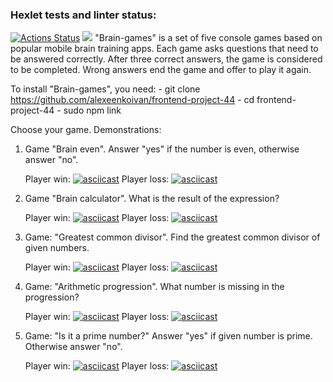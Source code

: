 ### Hexlet tests and linter status:
[![Actions Status](https://github.com/alexeenkoivan/frontend-project-44/workflows/hexlet-check/badge.svg)](https://github.com/alexeenkoivan/frontend-project-44/actions)
<a href="https://codeclimate.com/github/alexeenkoivan/frontend-project-44/maintainability"><img src="https://api.codeclimate.com/v1/badges/1bc2385f513fe0c7aca3/maintainability" /></a>
"Brain-games" is a set of five console games based on popular mobile brain training apps. Each game asks questions that need to be answered correctly. After three correct answers, the game is considered to be completed. Wrong answers end the game and offer to play it again.

To install "Brain-games", you need:
    - git clone https://github.com/alexeenkoivan/frontend-project-44
    - cd frontend-project-44
    - sudo npm link

Choose your game. Demonstrations:
1. Game "Brain even". Answer "yes" if the number is even, otherwise answer "no".

    Player win:
[![asciicast](https://asciinema.org/a/BGedOF4ojYf5o9dUBUeK3O0pn.svg)](https://asciinema.org/a/BGedOF4ojYf5o9dUBUeK3O0pn)
    Player loss:
[![asciicast](https://asciinema.org/a/tIs29608ypBTFyHh4wAZNdX0t.svg)](https://asciinema.org/a/tIs29608ypBTFyHh4wAZNdX0t)

2. Game "Brain calculator". What is the result of the expression?

    Player win:
[![asciicast](https://asciinema.org/a/oAK5uylwHtzu6qRIjw8ZadDVI.svg)](https://asciinema.org/a/oAK5uylwHtzu6qRIjw8ZadDVI)
    Player loss:
[![asciicast](https://asciinema.org/a/nrnRSoVsNJoOLxDac4bgrYYe5.svg)](https://asciinema.org/a/nrnRSoVsNJoOLxDac4bgrYYe5)

3. Game: "Greatest common divisor". Find the greatest common divisor of given numbers.

    Player win:
[![asciicast](https://asciinema.org/a/1BAHEucDe3WmMSWz0zXSH0on2.svg)](https://asciinema.org/a/1BAHEucDe3WmMSWz0zXSH0on2)
    Player loss:
[![asciicast](https://asciinema.org/a/mtjbPXQurzSMdPpD3G9x6ptAQ.svg)](https://asciinema.org/a/mtjbPXQurzSMdPpD3G9x6ptAQ)

4. Game: "Arithmetic progression". What number is missing in the progression?

    Player win:
[![asciicast](https://asciinema.org/a/OeaJUUwEQZZRTmnimcGrMFn2J.svg)](https://asciinema.org/a/OeaJUUwEQZZRTmnimcGrMFn2J)
    Player loss:
[![asciicast](https://asciinema.org/a/1P8TuNyuUKKaUJcvw7FujVUXo.svg)](https://asciinema.org/a/1P8TuNyuUKKaUJcvw7FujVUXo)

5. Game: "Is it a prime number?" Answer "yes" if given number is prime. Otherwise answer "no".

    Player win:
[![asciicast](https://asciinema.org/a/PHMqOb6XRUF3Nfx9Gb1vnKpoA.svg)](https://asciinema.org/a/PHMqOb6XRUF3Nfx9Gb1vnKpoA)
    Player loss:
[![asciicast](https://asciinema.org/a/979k5jj5jchLmnPxsxmuejGLQ.svg)](https://asciinema.org/a/979k5jj5jchLmnPxsxmuejGLQ)
